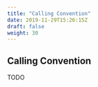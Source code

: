 ```yaml
---
title: "Calling Convention"
date: 2019-11-29T15:26:15Z
draft: false
weight: 30
---
```


## Calling Convention

TODO
